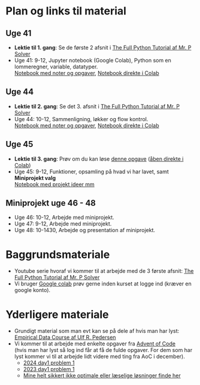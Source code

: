 # Plan og links til material

## Uge 41
- **Lektie til 1. gang**: Se de første 2 afsnit i  [The Full Python Tutorial af Mr. P Solver](https://www.youtube.com/playlist?list=PLkdGijFCNuVnGxo-1fSNcdHh5gZc17oRM)
- Uge 41: 9-12, Jupyter notebook (Google Colab), Python som en lommeregner, variable, datatyper.\
 [Notebook med noter og opgaver](https://github.com/BoJakobsen/PythonTAP2025/blob/main/Session1.ipynb), [Notebook direkte i Colab](https://colab.research.google.com/github/BoJakobsen/PythonTAP2025/blob/main/Session1.ipynb)
## Uge 44
- **Lektie til 2. gang**: Se det 3. afsnit i  [The Full Python Tutorial af Mr. P Solver](https://www.youtube.com/playlist?list=PLkdGijFCNuVnGxo-1fSNcdHh5gZc17oRM)
- Uge 44: 10-12, Sammenligning, løkker og flow kontrol.\
  [Notebook med noter og opgaver](https://github.com/BoJakobsen/PythonTAP2025/blob/main/Session2.ipynb), [Notebook direkte i Colab](https://colab.research.google.com/github/BoJakobsen/PythonTAP2025/blob/main/Session2.ipynb)
## Uge 45
- **Lektie til 3. gang**: Prøv om du kan løse 
  [denne opgave](https://github.com/BoJakobsen/PythonTAP2025/blob/main/AoC2024_day1.ipynb) ([åben direkte i Colab](https://colab.research.google.com/github/BoJakobsen/Python101/blob/main/AoC2024_day1.ipynb))
- Uge 45: 9-12, Funktioner, opsamling på hvad vi har lavet, samt **Miniprojekt valg**\
   [Notebook med projekt ideer mm](https://github.com/BoJakobsen/PythonTAP2025/blob/main/Projekt_ideer.ipynb)
## Miniprojekt uge 46 - 48
- Uge 46: 10-12, Arbejde med miniprojekt.
- Uge 47: 9-12, Arbejde med miniprojekt.
- Uge 48: 10-1430, Arbejde og presentation af miniprojekt.

# Baggrundsmateriale
- Youtube serie hvoraf vi kommer til at arbejde med de 3 første afsnit: [The Full Python Tutorial af Mr. P Solver](https://www.youtube.com/playlist?list=PLkdGijFCNuVnGxo-1fSNcdHh5gZc17oRM)
- Vi bruger [Google colab](https://colab.research.google.com/) prøv gerne inden kurset at logge ind (kræver en google konto).

# Yderligere materiale
- Grundigt material som man evt kan se på dele af hvis man har lyst: [Empirical Data Course af Ulf R. Pedersen ](https://gitlab.com/natural-sciences-ruc/empirical-data-course)
- Vi kommer til at arbejde med enkelte opgaver fra [Advent of Code](https://adventofcode.com/)\
  (hvis man har lyst så log ind får at få de fulde opgaver. For dem som har lyst kommer vi til at arbejde lidt videre med ting fra AoC i december).
  - [2024 day1 problem 1](https://github.com/BoJakobsen/PythonTAP2025/blob/main/AoC2024_day1.ipynb)
  - [2023 day1 problem 1](https://github.com/BoJakobsen/PythonTAP2025/blob/main/AoC2023_day1.ipynb)
  - [Mine helt sikkert ikke optimale eller læselige løsninger finde her](https://github.com/BoJakobsen/AoC)
  
